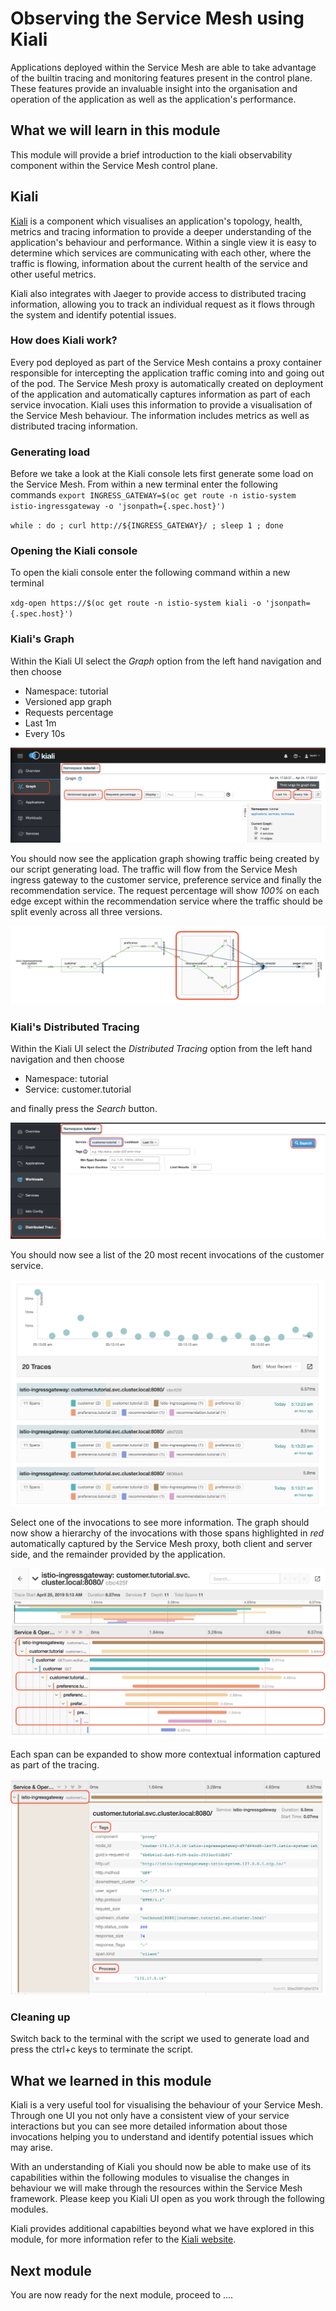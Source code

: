 # Observing the Service Mesh using Kiali

Applications deployed within the Service Mesh are able to take advantage of the builtin tracing and monitoring features present in the control plane.  These features provide an invaluable insight into the organisation and operation of the application as well as the application's performance.

## What we will learn in this module

This module will provide a brief introduction to the kiali observability component within the Service Mesh control plane.

## Kiali

[Kiali](http://kiali.io) is a component which visualises an application's topology, health, metrics and tracing information to provide a deeper understanding of the application's behaviour and performance.  Within a single view it is easy to determine which services are communicating with each other, where the traffic is flowing, information about the current health of the service and other useful metrics.

Kiali also integrates with Jaeger to provide access to distributed tracing information, allowing you to track an individual request as it flows through the system and identify potential issues.

### How does Kiali work?

Every pod deployed as part of the Service Mesh contains a proxy container responsible for intercepting the application traffic coming into and going out of the pod.  The Service Mesh proxy is automatically created on deployment of the application and automatically captures information as part of each service invocation.  Kiali uses this information to provide a visualisation of the Service Mesh behaviour.  The information includes metrics as well as distributed tracing information.

### Generating load

Before we take a look at the Kiali console lets first generate some load on the Service Mesh.  From within a new terminal enter the following commands
`export INGRESS_GATEWAY=$(oc get route -n istio-system istio-ingressgateway -o 'jsonpath={.spec.host}')`

`while : do ; curl http://${INGRESS_GATEWAY}/ ; sleep 1 ; done`

### Opening the Kiali console

To open the kiali console enter the following command within a new terminal

`xdg-open https://$(oc get route -n istio-system kiali -o 'jsonpath={.spec.host}')`

### Kiali's Graph

Within the Kiali UI select the *Graph* option from the left hand navigation and then choose

* Namespace: tutorial
* Versioned app graph
* Requests percentage
* Last 1m
* Every 10s

![Kiali Graph showing configuration](kiali-graph-1.png)

You should now see the application graph showing traffic being created by our script generating load.  The traffic will flow from the Service Mesh ingress gateway to the customer service, preference service and finally the recommendation service.  The request percentage will show *100%* on each edge except within the recommendation service where the traffic should be split evenly across all three versions.

![Kiali Graph showing application traffic](kiali-graph-2.png)

### Kiali's Distributed Tracing

Within the Kiali UI select the *Distributed Tracing* option from the left hand navigation and then choose

* Namespace: tutorial
* Service: customer.tutorial

and finally press the *Search* button.

![Kiali Tracing showing configuration](kiali-tracing-1.png)

You should now see a list of the 20 most recent invocations of the customer service.

![Kiali Tracing showing invocations](kiali-tracing-2.png)

Select one of the invocations to see more information.  The graph should now show a hierarchy of the invocations with those spans highlighted in *red* automatically captured by the Service Mesh proxy, both client and server side, and the remainder provided by the application.

![Kiali Tracing showing detailed invocation](kiali-tracing-3.png)

Each span can be expanded to show more contextual information captured as part of the tracing.

![Kiali Tracing showing context inforamation](kiali-tracing-4.png)

### Cleaning up

Switch back to the terminal with the script we used to generate load and press the ctrl+c keys to terminate the script.

## What we learned in this module

Kiali is a very useful tool for visualising the behaviour of your Service Mesh.  Through one UI you not only have a consistent view of your service interactions but you can see more detailed information about those invocations helping you to understand and identify potential issues which may arise.

With an understanding of Kiali you should now be able to make use of its capabilities within the following modules to visualise the changes in behaviour we will make through the resources within the Service Mesh framework.  Please keep you Kiali UI open as you work through the following modules.

Kiali provides additional capabilties beyond what we have explored in this module, for more information refer to the [Kiali website](http://kiali.io).

## Next module

You are now ready for the next module, proceed to ....